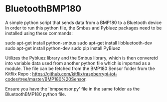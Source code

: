# BluetoothBMP180
A simple python script that sends data from a BMP180 to a Bluetooth device  
In order to run this python file, the Smbus and Pybluez packages need to be installed using these commands:

sudo apt-get install python-smbus
sudo apt-get install libbluetooth-dev
sudo apt-get install python-dev
sudo pip install PyBluez

Utilizes the Pybluez library and the Smbus library, which is then converetd into variable data used from another python file which is imported as a module. The file can be fetched from the BMP180 Sensor folder from the Kitflix Repo : https://github.com/kitflix/raspberrypi-iot-codes/tree/master/BMP180%20Sensor.

Ensure you have the 'bmpsensor.py' file in the same folder as the BluetoothBMP180 python file.
